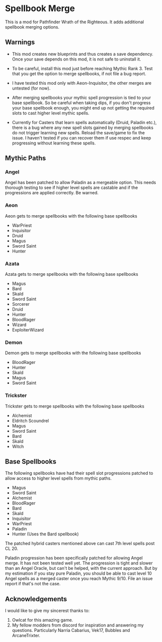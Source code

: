 ﻿# Spellbook Merge

This is a mod for Pathfinder Wrath of the Righteous. It adds additional spellbook merging options.

## Warnings

* This mod creates new blueprints and thus creates a save dependency. Once your save depends on this mod, it is not safe to uninstall it.

* To be careful, install this mod just before reaching Mythic Rank 3. Test that you get the option to merge spellbooks, if not file a bug report.

* I have tested this mod only with Aeon-Inquisitor, the other merges are untested (for now).

* After merging spellbooks your mythic spell progression is tied to your base spellbook. So be careful when taking dips, if you don't progress your base spellbook enough, you might end up not getting the required slots to cast higher level mythic spells.

* Currently for Casters that learn spells automatically (Druid, Paladin etc.), there is a bug where any new spell slots gained by merging spellbooks do not trigger learning new spells. Reload the save/game to fix the issue. I haven't tested if you can recover them if use respec and keep progressing without learning these spells.

## Mythic Paths

### Angel

Angel has been patched to allow Paladin as a mergeable option. This needs thorough testing to see if higher level spells are castable and if the progressions are applied correctly. Be warned.


### Aeon

Aeon gets to merge spellbooks with the following base spellbooks

* WarPriest
* Inquisitor
* Druid
* Magus
* Sword Saint
* Hunter

### Azata
Azata gets to merge spellbooks with the following base spellbooks
* Magus
* Bard
* Skald
* Sword Saint
* Sorcerer
* Druid
* Hunter
* BloodRager
* Wizard
* ExploiterWizard

### Demon
Demon gets to merge spellbooks with the following base spellbooks
* BloodRager
* Hunter
* Skald
* Magus
* Sword Saint

### Trickster
Trickster gets to merge spellbooks with the following base spellbooks
* Alchemist
* Eldritch Scoundrel
* Magus
* Sword Saint
* Bard
* Skald
* Witch


## Base Spellbooks

The following spellbooks have had their spell slot progressions patched to allow access to higher level spells from mythic paths.

* Magus
* Sword Saint
* Alchemist
* BloodRager
* Bard
* Skald
* Inquisitor
* WarPriest
* Paladin
* Hunter (Uses the Bard spellbook)

The patched hybrid casters mentioned above can cast 7th level spells post CL 20.

Paladin progression has been specifically patched for allowing Angel merge. It has not been tested well yet. The progression is tight and slower than an Angel Oracle, but can't be helped, with the current approach. But by my estimation if you stay pure Paladin, you should be able to cast level 10 Angel spells as a merged caster once you reach Mythic 9/10.
File an issue report if that's not the case.


## Acknowledgements

I would like to give my sincerest thanks to:

1. Owlcat for this amazing game.
2. My fellow modders from discord for inspiration and answering my questions. Particularly Narria Cabarius, Vek17, Bubbles and ArcaneTrixter.